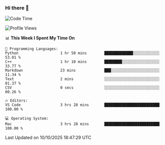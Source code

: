### Hi there 👋

<!--START_SECTION:waka-->
![Code Time](http://img.shields.io/badge/Code%20Time-1%2C208%20hrs-blue)

![Profile Views](http://img.shields.io/badge/Profile%20Views-1-blue)

📊 **This Week I Spent My Time On** 

```text
💬 Programming Languages: 
Python                   1 hr 50 mins        █████████████░░░░░░░░░░░░   53.01 % 
C++                      1 hr 10 mins        ████████░░░░░░░░░░░░░░░░░   33.77 % 
Markdown                 23 mins             ███░░░░░░░░░░░░░░░░░░░░░░   11.34 % 
Text                     2 mins              ░░░░░░░░░░░░░░░░░░░░░░░░░   01.37 % 
CSV                      0 secs              ░░░░░░░░░░░░░░░░░░░░░░░░░   00.26 % 

🔥 Editors: 
VS Code                  3 hrs 28 mins       █████████████████████████   100.00 % 

💻 Operating System: 
Mac                      3 hrs 28 mins       █████████████████████████   100.00 % 
```


 Last Updated on 10/10/2025 18:47:29 UTC
<!--END_SECTION:waka-->

<!--
**JackeyHua-SJTU/JackeyHua-SJTU** is a ✨ _special_ ✨ repository because its `README.md` (this file) appears on your GitHub profile.

Here are some ideas to get you started:

- 🔭 I’m currently working on ...
- 🌱 I’m currently learning ...
- 👯 I’m looking to collaborate on ...
- 🤔 I’m looking for help with ...
- 💬 Ask me about ...
- 📫 How to reach me: ...
- 😄 Pronouns: ...
- ⚡ Fun fact: ...
-->
